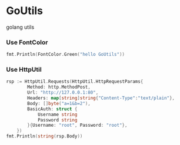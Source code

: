 # GoUtils
golang utils

### Use FontColor
```go
fmt.Println(FontColor.Green("hello GoUtils"))
 ```

### Use HttpUtil
```go
rsp := HttpUtil.Requests(HttpUtil.HttpRequestParams{
		Method: http.MethodPost,
		Url: "http://127.0.0.1:80",
		Headers: map[string]string{"Content-Type":"text/plain"},
		Body: []byte("a=1&b=2"),
		BasicAuth: struct {
			Username string
			Password string
		}{Username: "root", Password: "root"},
	})
fmt.Println(string(rsp.Body))
```